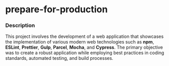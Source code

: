 ﻿# prepare-for-production

### Description
This project involves the development of a web application that showcases the implementation of various modern web technologies such as **npm**, **ESLint**, **Prettier**, **Gulp**, **Parcel**, **Mocha**, and **Cypress**. The primary objective was to create a robust application while employing best practices in coding standards, automated testing, and build processes.


